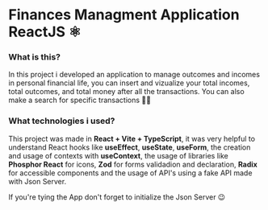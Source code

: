 # Finances Managment Application ReactJS ⚛

### What is this?
In this project i developed an application to manage outcomes and incomes in personal financial life, you can insert and vizualize your total incomes, total outcomes, and total money after all the transactions. You can also make a search for specific transactions 🤑💸  

### What technologies i used?
This project was made in **React + Vite + TypeScript**, it was very helpful to understand React hooks like **useEffect**, **useState**, **useForm**, the creation and usage of contexts with **useContext**, the usage of libraries like **Phosphor React** for icons, **Zod** for forms validadion and declaration, **Radix** for accessible components and the usage of API's using a fake API made with Json Server.

If you're tying the App don't forget to initialize the Json Server 😉
